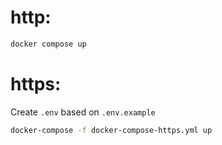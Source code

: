 # http:

```sh
docker compose up
```

# https:

Create `.env` based on `.env.example`

```sh
docker-compose -f docker-compose-https.yml up
```